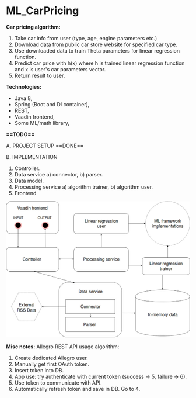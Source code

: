 # ML_CarPricing

<b>Car pricing algorithm:</b>
1. Take car info from user (type, age, engine parameters etc.)
2. Download data from public car store website for specified car type.
3. Use downloaded data to train Theta parameters for linear regression function.
4. Predict car price with h(x) where h is trained linear regression function and x is user's car parameters vector.
5. Return result to user.

<b>Technologies:</b>
- Java 8,
- Spring (Boot and DI container),
- REST,
- Vaadin frontend,
- Some ML/math library,

<b>==TODO==</b>

A. PROJECT SETUP
==DONE==

B. IMPLEMENTATION
1. Controller.
2. Data service
  a) connector,
  b) parser.
3. Data model.
4. Processing service
a) algorithm trainer,
b) algorithm user.
5. Frontend

![diagram](https://github.com/zagorskitomasz/ML_CarPricing/blob/master/Car-pricing-diagram.jpg)

<b>Misc notes:</b>
Allegro REST API usage algorithm:
1. Create dedicated Allegro user.
2. Manually get first OAuth token.
3. Insert token into DB.
4. App use: try authenticate with current token (success -> 5, failure -> 6).
5. Use token to communicate with API.
6. Automatically refresh token and save in DB. Go to 4.
